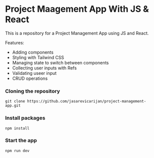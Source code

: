 # Project Maagement App With JS & React

This is a repository for a Project Management App using JS and React.

Features:

- Adding components
- Styling with Tailwind CSS
- Managing state to switch between components
- Collecting user inputs with Refs
- Validating useer input
- CRUD operations

### Cloning the repository

```shell
git clone https://github.com/jasarevicarijan/project-management-app.git
```

### Install packages

```shell
npm install
```

### Start the app

```shell
npm run dev
